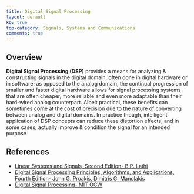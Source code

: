 ```yaml
---
title: Digital Signal Processing
layout: default
kb: true
top-category: Signals, Systems and Communications
comments: true
---
```


## Overview

**Digital Signal Processing (DSP)** provides a means for analyzing & constructing signals in the digital domain, often done in digital hardware or in software; as opposed to the analog domain, the continual progression of smaller and faster digital hardware allows for signal processing systems that are often cheaper, more reliable and even more adaptable than their hard-wired analog counterpart. Albeit practical, these benefits can sometimes come at the cost of precision due to the nature of converting between analog and digital domains. In practice though, intelligent application of DSP concepts can reduce these distortion effects, and in some cases, actually improve & condition the signal for an intended purpose.

## References

* [Linear Systems and Signals, Second Edition- B.P. Lathi](https://www.amazon.com/Linear-Systems-Signals-2nd-Lathi/dp/0195158334/ref=sr_1_3?ie=UTF8&qid=1541558585&sr=8-3&keywords=linear+signals+and+systems+lathi)
* [Digital Signal Processing Principles, Algorithms, and Applications, Fourth Edition- John G. Proakis, Dimitris G. Manolakis](https://www.amazon.com/Digital-Signal-Processing-John-Proakis-dp-0131873741/dp/0131873741/ref=mt_hardcover?_encoding=UTF8&me=&qid=1541468761)
* [Digital Signal Processing- MIT OCW](https://ocw.mit.edu/resources/res-6-008-digital-signal-processing-spring-2011/)
